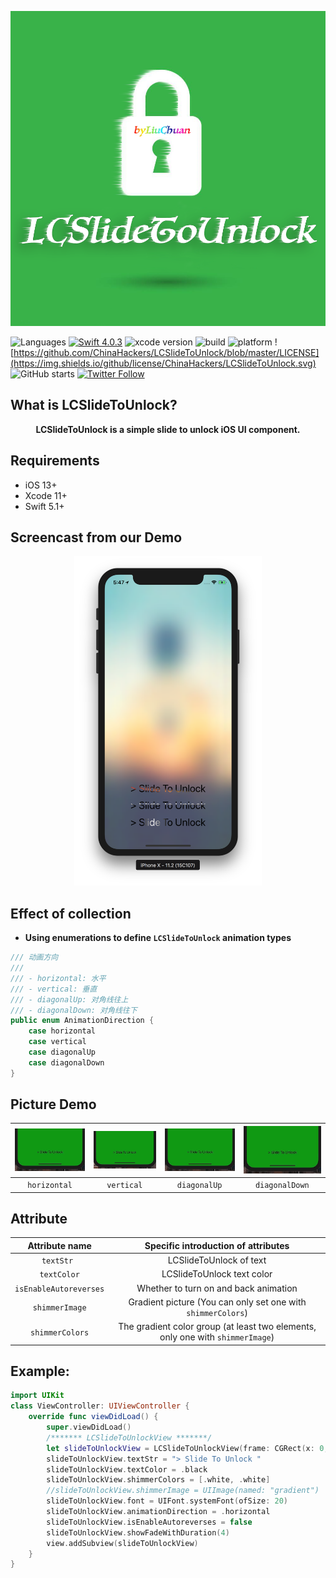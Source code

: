 
![](https://github.com/ChinaHackers/LCSlideToUnlock/raw/master/Screencast/LCSlideToUnlock.png)

![Languages](https://img.shields.io/badge/language-swift-orange.svg?style=flat)
[![Swift  4.0.3](https://img.shields.io/badge/swift-5+-blue.svg?style=flat)](https://developer.apple.com/swift/)
![xcode version](https://img.shields.io/badge/xcode-11+-yellow.svg)
![build ](https://img.shields.io/appveyor/ci/gruntjs/grunt/master.svg)
![platform](https://img.shields.io/badge/platform-ios-lightgrey.svg)
![https://github.com/ChinaHackers/LCSlideToUnlock/blob/master/LICENSE](https://img.shields.io/github/license/ChinaHackers/LCSlideToUnlock.svg)
![GitHub starts](https://img.shields.io/github/stars/ChinaHackers/LCSlideToUnlock.svg?style=social&label=Stars)
[![Twitter Follow](https://img.shields.io/twitter/follow/LiuChuan_.svg?style=social)](https://twitter.com/LiuChuan_)


## What is LCSlideToUnlock?


<p align="center"> <b>LCSlideToUnlock is a simple slide to unlock iOS UI component.</b></p> 


## Requirements

- iOS 13+
- Xcode 11+
- Swift 5.1+

## Screencast from our Demo

<div align=center> 
<img src="https://github.com/ChinaHackers/LCSlideToUnlock/raw/master/Screencast/Screencast02.png" width="300">
</div>


## Effect of collection

- **Using enumerations to define `LCSlideToUnlock` animation types**


```swift
/// 动画方向
///
/// - horizontal: 水平
/// - vertical: 垂直
/// - diagonalUp: 对角线往上
/// - diagonalDown: 对角线往下
public enum AnimationDirection {
    case horizontal
    case vertical
    case diagonalUp
    case diagonalDown
}
```

## Picture Demo

| ![](https://github.com/ChinaHackers/LCSlideToUnlock/raw/master/Screencast/horizontal.gif) | ![](https://github.com/ChinaHackers/LCSlideToUnlock/raw/master/Screencast/vertical.gif) |  ![](https://github.com/ChinaHackers/LCSlideToUnlock/raw/master/Screencast/diagonalUp.gif) |  ![](https://github.com/ChinaHackers/LCSlideToUnlock/raw/master/Screencast/diagonalDown.gif) |
| :------------: | :------------: | :------------: | :------------: |
| `horizontal` | `vertical` | `diagonalUp`  | `diagonalDown` |


## Attribute

|  Attribute name	|  Specific introduction of attributes	|
| :------------: | :------------: | 
|  `textStr `  |  LCSlideToUnlock  of  text  |
|  `textColor`	|  LCSlideToUnlock  text  color  |
|  `isEnableAutoreverses`	|  Whether to turn on and back animation  |
|  `shimmerImage`  | Gradient picture (You can only set one with `shimmerColors`) |
|  `shimmerColors`  |  The gradient color group (at least two elements, only one with `shimmerImage`)	|


## Example:

```swift
import UIKit
class ViewController: UIViewController {
    override func viewDidLoad() {
        super.viewDidLoad()
        /******* LCSlideToUnlockView *******/
        let slideToUnlockView = LCSlideToUnlockView(frame: CGRect(x: 0, y: view.bounds.height - 100, width: view.bounds.width, height: 40))
        slideToUnlockView.textStr = "> Slide To Unlock "
        slideToUnlockView.textColor = .black
        slideToUnlockView.shimmerColors = [.white, .white]
        //slideToUnlockView.shimmerImage = UIImage(named: "gradient")
        slideToUnlockView.font = UIFont.systemFont(ofSize: 20)
        slideToUnlockView.animationDirection = .horizontal
        slideToUnlockView.isEnableAutoreverses = false
        slideToUnlockView.showFadeWithDuration(4)
        view.addSubview(slideToUnlockView)
    }
}
```
